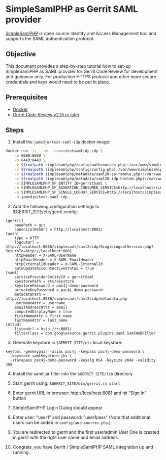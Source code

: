 # SimpleSamlPHP as Gerrit SAML provider

[SimpleSamlPHP](https://simplesamlphp.org/) is open source Identity and Access
Management tool and supports the SAML authentication protocol.

## Objective

This document provides a step-by-step tutorial how to set-up SimpleSamlPHP as
SAML provider for Gerrit Code Review for development and guidance only.
For production HTTPS protocol and other more secure credentials and keys
would need to be put in place.

## Prerequisites

- [Docker](https://www.docker.com/get-started)
- [Gerrit Code Review v2.15 or later](https://www.gerritcodereview.com)

## Steps

1. Install the `jamedjo/test-saml-idp` docker image:

```bash
docker run -it --rm --name=testsamlidp_idp \
	-p 8080:8080 \
	-p 8443:8443 \
	-v $(realpath simplesamlphp/config/authsources.php):/var/www/simplesamlphp/config/authsources.php \
	-v $(realpath simplesamlphp/config/config.php):/var/www/simplesamlphp/config/config.php \
	-v $(realpath simplesamlphp/metadata/saml20-sp-remote.php):/var/www/simplesamlphp/metadata/saml20-sp-remote.php \
	-v $(realpath simplesamlphp/metadata/saml20-idp-hosted.php):/var/www/simplesamlphp/metadata/saml20-idp-hosted.php \
	-e SIMPLESAMLPHP_SP_ENTITY_ID=gerritSaml \
	-e SIMPLESAMLPHP_SP_ASSERTION_CONSUMER_SERVICE=http://localhost/simplesaml/module.php/saml/sp/saml2-acs.php/test-sp \
	-e SIMPLESAMLPHP_SP_SINGLE_LOGOUT_SERVICE=http://localhost/simplesaml/module.php/saml/sp/saml2-logout.php/test-sp \
	-d jamedjo/test-saml-idp
```

2. Add the following configuration settings to $GERRIT_SITE/etc/gerrit.config:

```
[gerrit]
	basePath = git
	canonicalWebUrl = http://localhost:8081/
[auth]
	type = HTTP
	logoutUrl = http://localhost:8080/simplesaml/saml2/idp/SingleLogoutService.php?ReturnTo=http://localhost:8081
	httpHeader = X-SAML-UserName
	httpEmailHeader = X-SAML-EmailHeader
	httpExternalIdHeader = X-SAML-ExternalId
	autoUpdateAccountActiveStatus = true
[saml]
	serviceProviderEntityId = gerritSaml
	keystorePath = etc/keystore
	keystorePassword = pac4j-demo-password
	privateKeyPassword = pac4j-demo-password
	metadataPath = http://localhost:8080/simplesaml/saml2/idp/metadata.php
	userNameAttr = username
	emailAddressAttr = email
	computedDisplayName = true
	firstNameAttr = first_name
	lastNameAttr = last_name
[httpd]
	listenUrl = http://*:8081/
	filterClass = com.googlesource.gerrit.plugins.saml.SamlWebFilter
```

3. Generate keystore in `$GERRIT_SITE/etc` local keystore:

```
keytool -genkeypair -alias pac4j -keypass pac4j-demo-password \
  -keystore samlKeystore.jks \
  -storepass pac4j-demo-password -keyalg RSA -keysize 2048 -validity 365
```

4. Install the saml.jar filter into the `$GERRIT_SITE/lib` directory

5. Start gerrit using: `$GERRIT_SITE/bin/gerrit.sh start`

6. Enter gerrit URL in browser: http://localhost:8081 and hit "Sign In" button

7. SimpleSamlPHP Login Dialog should appear

8. Enter user: "user1" and password: "user1pass" (Note that additional users can
be added in `config/authsources.php`.)

9. You are redirected to gerrit and the first user/admin User One is created
in gerrit with the right user name and email address.

12. Congrats, you have Gerrit / SimpleSamlPHP SAML integration up and running.
